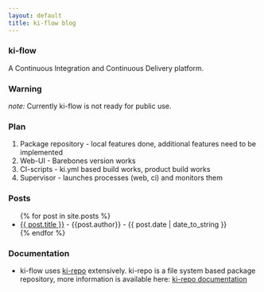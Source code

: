 ```yaml
---
layout: default
title: ki-flow blog
---
```


### ki-flow

A Continuous Integration and Continuous Delivery platform.

### Warning

*note:* Currently ki-flow is not ready for public use.

### Plan

1. Package repository - local features done, additional features need to be implemented
2. Web-UI - Barebones version works
3. CI-scripts - ki.yml based build works, product build works
4. Supervisor - launches processes (web, ci) and monitors them

### Posts

<ul>
{% for post in site.posts %}
<li><a href="{{ post.url }}">{{ post.title }}</a> - {{post.author}} - {{ post.date | date_to_string }}</li>
{% endfor %}
</ul>

### Documentation

<ul>
  <li>
    ki-flow uses <a href="https://github.com/mikko-apo/ki-repo">ki-repo</a> extensively.
    ki-repo is a file system based package repository, more information is available here: <a href="/ki-repo-doc">ki-repo documentation</a>
  </li>
</ul>
